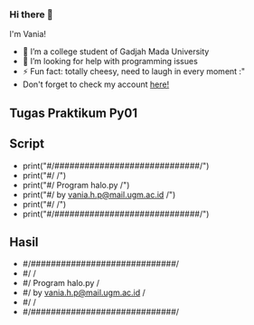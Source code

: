 ### Hi there 👋 
I'm Vania!
- 🌱 I’m a college student of Gadjah Mada University
- 🤔 I’m looking for help with programming issues
- ⚡ Fun fact: totally cheesy, need to laugh in every moment :"
- Don't forget to check my account [here!](https://www.instagram.com/vaniahp_/)
## Tugas Praktikum Py01
## Script 
- print("#/#############################/")
- print("#/                             /")
- print("#/     Program halo.py         /")
- print("#/ by vania.h.p@mail.ugm.ac.id /")
- print("#/                             /")
- print("#/#############################/")
## Hasil
- #/#############################/
- #/                             /
- #/     Program halo.py         /
- #/ by vania.h.p@mail.ugm.ac.id /
- #/                             /
- #/#############################/
<!--
**vaniahp/vaniahp** is a ✨ _special_ ✨ repository because its `README.md` (this file) appears on your GitHub profile.

Here are some ideas to get you started:


-->
